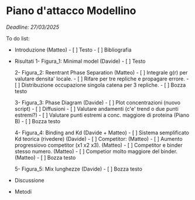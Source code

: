 # Piano d'attacco Modellino

*Deadline: 27/03/2025*

To do list:

- Introduzione (Matteo)
  	       - [ ] Testo
   	       - [ ] Bibliografia
- Risultati
     1- Figura_1: Minimal model (Davide)
     	       - [ ] Testo

     2- Figura_2: Reentrant Phase Separation (Matteo)
               - [ ] Integrale g(r) per valutare densita' locale.
               - [ ] Rifare per tre repliche e propagare errore.
               - [ ] Distribuzione occupazione singola catena per 3 repliche. 
               - [ ] Bozza testo

     3- Figura_3: Phase Diagram (Davide)
               - [ ] Plot concentrazioni (nuovo script)
               - [ ] Diffusioni
               - [ ] Valutare andamenti (c'e' trend o due punti estremi?)
               - [ ] Valutare punti estremi a conc. maggiore di proteina (Piano B)
               - [ ] Bozza testo

     4- Figura_4: Binding and Kd (Davide + Matteo)
               - [ ] Sistema semplificato Kd teorica (rivedere) (Davide)
               - [ ] Competitor: (Matteo)
   	       - [ ] Aumento progressiovo competitor (x1 x2 x3). (Matteo)
   	       - [ ] Competitor e binder stesso numero. (Matteo)
   	       - [ ] Competior molto maggiore del binder. (Matteo)
               - [ ] Bozza testo

     5- Figura_5: Mix lunghezze (Davide)
               - [ ] Bozza testo
  
- Discussione

- Metodi 